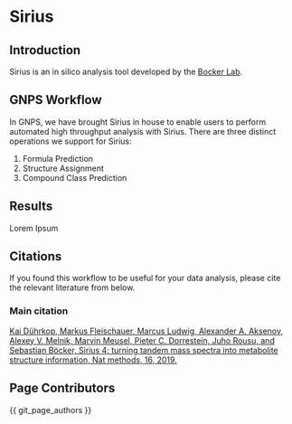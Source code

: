 # Sirius

## Introduction

Sirius is an in silico analysis tool developed by the [Bocker Lab](https://bio.informatik.uni-jena.de/software/sirius/).

## GNPS Workflow

In GNPS, we have brought Sirius in house to enable users to perform automated high throughput analysis with Sirius. There are three distinct operations we support for Sirius:

1. Formula Prediction
1. Structure Assignment
1. Compound Class Prediction

## Results

Lorem Ipsum

## Citations

If you found this workflow to be useful for your data analysis, please cite the relevant literature from below.

### Main citation

[Kai Dührkop, Markus Fleischauer, Marcus Ludwig, Alexander A. Aksenov, Alexey V. Melnik, Marvin Meusel, Pieter C. Dorrestein, Juho Rousu, and Sebastian Böcker, Sirius 4: turning tandem mass spectra into metabolite structure information, Nat methods, 16, 2019.](https://www.nature.com/articles/s41592-019-0344-8)


## Page Contributors

{{ git_page_authors }}